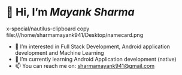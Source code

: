 # 👋 Hi, I’m *Mayank Sharma*

x-special/nautilus-clipboard
copy
file:///home/sharmamayank941/Desktop/namecard.png


- 👀 I’m interested in Full Stack Development, Android application development and Machine Learning
- 🌱 I’m currently learning Android Application development (native)
- 📫 You can reach me on: sharmamayank941@gmail.com

<!---
sharmamayank94/sharmamayank94 is a ✨ special ✨ repository because its `README.md` (this file) appears on your GitHub profile.
You can click the Preview link to take a look at your changes.
--->
